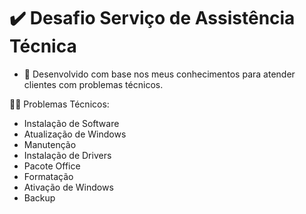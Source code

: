 # ✔️ Desafio Serviço de Assistência Técnica

- 🧠 Desenvolvido com base nos meus conhecimentos para atender clientes com problemas técnicos.

🧑‍🔧 Problemas Técnicos:
- Instalação de Software
- Atualização de Windows
- Manutenção
- Instalação de Drivers
- Pacote Office
- Formatação
- Ativação de Windows
- Backup
